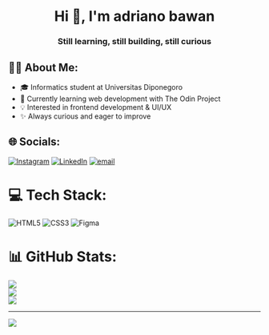 <h1 align="center">Hi 👋, I'm adriano bawan</h1>
<h3 align="center">Still learning, still building, still curious</h3>

## 🧑‍💻 About Me:
- 🎓 Informatics student at Universitas Diponegoro
- 🌱 Currently learning web development with The Odin Project
- 💡 Interested in frontend development & UI/UX
- ✨ Always curious and eager to improve


## 🌐 Socials:
[![Instagram](https://img.shields.io/badge/Instagram-%23E4405F.svg?logo=Instagram&logoColor=white)](https://instagram.com/adrianobwn) [![LinkedIn](https://img.shields.io/badge/LinkedIn-%230077B5.svg?logo=linkedin&logoColor=white)](https://linkedin.com/in/adriano-bawan-2ab409264) [![email](https://img.shields.io/badge/Email-D14836?logo=gmail&logoColor=white)](mailto:adrianobawan5@gmail.com) 

# 💻 Tech Stack:
![HTML5](https://img.shields.io/badge/html5-%23E34F26.svg?style=for-the-badge&logo=html5&logoColor=white) ![CSS3](https://img.shields.io/badge/css3-%231572B6.svg?style=for-the-badge&logo=css3&logoColor=white) ![Figma](https://img.shields.io/badge/figma-%23F24E1E.svg?style=for-the-badge&logo=figma&logoColor=white)
# 📊 GitHub Stats:
![](https://github-readme-stats.vercel.app/api?username=adrianobwn&theme=radical&hide_border=false&include_all_commits=false&count_private=false)<br/>
![](https://nirzak-streak-stats.vercel.app/?user=adrianobwn&theme=radical&hide_border=false)<br/>
![](https://github-readme-stats.vercel.app/api/top-langs/?username=adrianobwn&theme=radical&hide_border=false&include_all_commits=false&count_private=false&layout=compact)

---
[![](https://visitcount.itsvg.in/api?id=adrianobwn&icon=4&color=0)](https://visitcount.itsvg.in)
